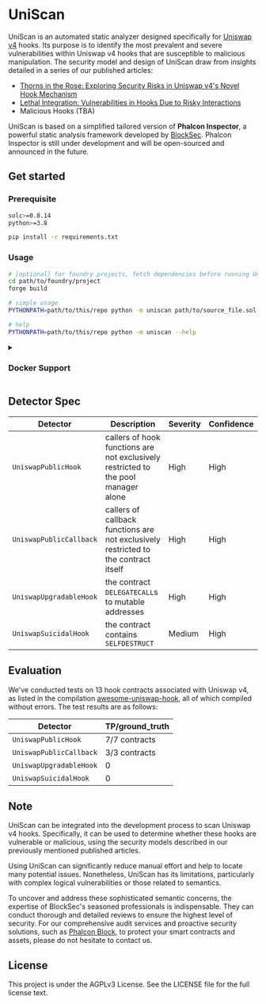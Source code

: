 # UniScan

UniScan is an automated static analyzer designed specifically for [Uniswap v4](https://blog.uniswap.org/uniswap-v4) hooks.
Its purpose is to identify the most prevalent and severe vulnerabilities within Uniswap v4 hooks that are susceptible to malicious manipulation. The security model and design of UniScan draw from insights detailed in a series of our published articles:

- [Thorns in the Rose: Exploring Security Risks in Uniswap v4's Novel Hook Mechanism](https://phalcon.xyz/blog/thorns-in-the-rose-exploring-security-risks-in-uniswap-v4-s-novel-hook-mechanism)
- [Lethal Integration: Vulnerabilities in Hooks Due to Risky Interactions](https://phalcon.xyz/blog/lethal-integration-vulnerabilities-in-hooks-due-to-risky-interactions)
- Malicious Hooks (TBA)

UniScan is based on a simplified tailored version of **Phalcon Inspector**, a powerful static analysis framework developed by [BlockSec](https://blocksec.com/).
Phalcon Inspector is still under development and will be open-sourced and announced in the future.

## Get started

### Prerequisite

```bash
solc>=0.8.14
python>=3.8

pip install -r requirements.txt
```

### Usage

```bash
# [optional] for foundry projects, fetch dependencies before running UniScan
cd path/to/foundry/project
forge build

# simple usage
PYTHONPATH=path/to/this/repo python -m uniscan path/to/source_file.sol:ContractName

# help
PYTHONPATH=path/to/this/repo python -m uniscan --help
```

<details>
<summary>
<h3>Docker Support</h3>
</summary>

UniScan provides docker support with python and solc dependency integrated.

```bash
# build image
docker build --tag uniscan .

# pull pre-built image
docker pull futuretech6/uniscan
docker image tag futuretech6/uniscan uniscan

# run image
docker run --rm -it \
    -v /path/to/project:/project \
    -e SOLC_VERSION=0.8.x \
    -e CONTRACT=path/to/source_file.sol:ContractName \
    uniscan

# demo: run image on v4-stoploss (https://github.com/saucepoint/v4-stoploss)
git clone https://github.com/saucepoint/v4-stoploss ~/v4-stoploss
forge build --root ~/v4-stoploss
docker run --rm -it \
    -v $HOME/v4-stoploss:/project \
    -e SOLC_VERSION=0.8.19 \
    -e CONTRACT=src/StopLoss.sol:StopLoss \
    uniscan
```

</details>

## Detector Spec

| **Detector**            | **Description**                                                                          | **Severity** | **Confidence** |
| ----------------------- | ---------------------------------------------------------------------------------------- | ------------ | -------------- |
| `UniswapPublicHook`     | callers of hook functions are not exclusively<br />restricted to the pool manager alone  | High         | High           |
| `UniswapPublicCallback` | callers of callback functions are not exclusively<br />restricted to the contract itself | High         | High           |
| `UniswapUpgradableHook` | the contract `DELEGATECALL`s to mutable addresses                                        | High         | High           |
| `UniswapSuicidalHook`   | the contract contains `SELFDESTRUCT`                                                     | Medium       | High           |

## Evaluation

We've conducted tests on 13 hook contracts associated with Uniswap v4, as listed in the compilation [awesome-uniswap-hook](https://github.com/hyperoracle/awesome-uniswap-hooks), all of which compiled without errors.
The test results are as follows:

| **Detector**            | **TP/ground_truth** |
| ----------------------- | ------------------- |
| `UniswapPublicHook`     | 7/7 contracts       |
| `UniswapPublicCallback` | 3/3 contracts       |
| `UniswapUpgradableHook` | 0                   |
| `UniswapSuicidalHook`   | 0                   |

## Note

UniScan can be integrated into the development process to scan Uniswap v4 hooks. Specifically, it can be used to determine whether these hooks are vulnerable or malicious, using the security models described in our previously mentioned published articles.

Using UniScan can significantly reduce manual effort and help to locate many potential issues. Nonetheless, UniScan has its limitations, particularly with complex logical vulnerabilities or those related to semantics.

To uncover and address these sophisticated semantic concerns, the expertise of BlockSec's seasoned professionals is indispensable. They can conduct thorough and detailed reviews to ensure the highest level of security. For our comprehensive audit services and proactive security solutions, such as [Phalcon Block](https://phalcon.xyz/block), to protect your smart contracts and assets, please do not hesitate to contact us.

## License

This project is under the AGPLv3 License. See the LICENSE file for the full license text.
